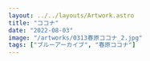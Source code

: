 ```yaml
---
layout: ../../layouts/Artwork.astro
title: "ココナ"
date: "2022-08-03"
image: "/artworks/0313春原ココナ_2.jpg"
tags: ["ブルーアーカイブ", "春原ココナ"]
---
```


